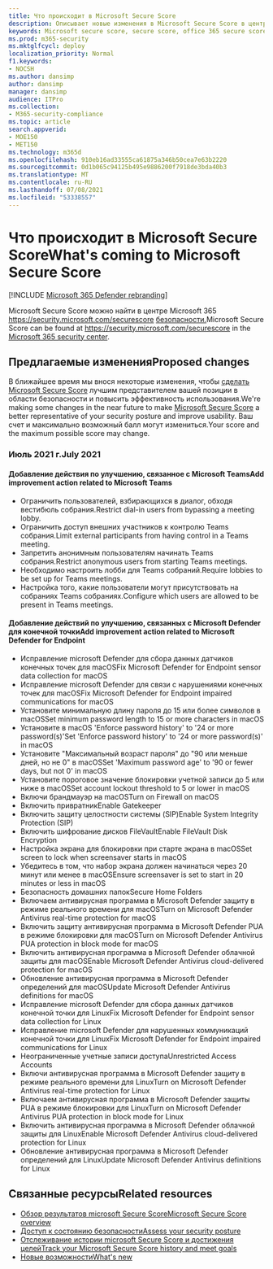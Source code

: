 ```yaml
---
title: Что происходит в Microsoft Secure Score
description: Описывает новые изменения в Microsoft Secure Score в центре Microsoft 365 безопасности.
keywords: Microsoft secure score, secure score, office 365 secure score, microsoft security score, Microsoft 365 security center, improvement actions
ms.prod: m365-security
ms.mktglfcycl: deploy
localization_priority: Normal
f1.keywords:
- NOCSH
ms.author: dansimp
author: dansimp
manager: dansimp
audience: ITPro
ms.collection:
- M365-security-compliance
ms.topic: article
search.appverid:
- MOE150
- MET150
ms.technology: m365d
ms.openlocfilehash: 910eb16ad33555ca61875a346b50cea7e63b2220
ms.sourcegitcommit: 0d1b065c94125b495e9886200f7918de3bda40b3
ms.translationtype: MT
ms.contentlocale: ru-RU
ms.lasthandoff: 07/08/2021
ms.locfileid: "53338557"
---
```

# <a name="whats-coming-to-microsoft-secure-score"></a><span data-ttu-id="e72dd-104">Что происходит в Microsoft Secure Score</span><span class="sxs-lookup"><span data-stu-id="e72dd-104">What's coming to Microsoft Secure Score</span></span>

[!INCLUDE [Microsoft 365 Defender rebranding](../includes/microsoft-defender.md)]

<span data-ttu-id="e72dd-105">Microsoft Secure Score можно найти в центре Microsoft 365 https://security.microsoft.com/securescore [безопасности.](overview-security-center.md)</span><span class="sxs-lookup"><span data-stu-id="e72dd-105">Microsoft Secure Score can be found at https://security.microsoft.com/securescore in the [Microsoft 365 security center](overview-security-center.md).</span></span>

## <a name="proposed-changes"></a><span data-ttu-id="e72dd-106">Предлагаемые изменения</span><span class="sxs-lookup"><span data-stu-id="e72dd-106">Proposed changes</span></span>

<span data-ttu-id="e72dd-107">В ближайшее время мы внося некоторые изменения, чтобы [сделать Microsoft Secure Score](microsoft-secure-score.md) лучшим представителем вашей позиции в области безопасности и повысить эффективность использования.</span><span class="sxs-lookup"><span data-stu-id="e72dd-107">We're making some changes in the near future to make [Microsoft Secure Score](microsoft-secure-score.md) a better representative of your security posture and improve usability.</span></span> <span data-ttu-id="e72dd-108">Ваш счет и максимально возможный балл могут измениться.</span><span class="sxs-lookup"><span data-stu-id="e72dd-108">Your score and the maximum possible score may change.</span></span>

### <a name="july-2021"></a><span data-ttu-id="e72dd-109">Июль 2021 г.</span><span class="sxs-lookup"><span data-stu-id="e72dd-109">July 2021</span></span>

#### <a name="add-improvement-action-related-to-microsoft-teams"></a><span data-ttu-id="e72dd-110">Добавление действия по улучшению, связанное с Microsoft Teams</span><span class="sxs-lookup"><span data-stu-id="e72dd-110">Add improvement action related to Microsoft Teams</span></span>

- <span data-ttu-id="e72dd-111">Ограничить пользователей, взбирающихся в диалог, обходя вестибюль собрания.</span><span class="sxs-lookup"><span data-stu-id="e72dd-111">Restrict dial-in users from bypassing a meeting lobby.</span></span>
- <span data-ttu-id="e72dd-112">Ограничить доступ внешних участников к контролю Teams собрания.</span><span class="sxs-lookup"><span data-stu-id="e72dd-112">Limit external participants from having control in a Teams meeting.</span></span>
- <span data-ttu-id="e72dd-113">Запретить анонимным пользователям начинать Teams собрания.</span><span class="sxs-lookup"><span data-stu-id="e72dd-113">Restrict anonymous users from starting Teams meetings.</span></span>
- <span data-ttu-id="e72dd-114">Необходимо настроить лобби для Teams собраний.</span><span class="sxs-lookup"><span data-stu-id="e72dd-114">Require lobbies to be set up for Teams meetings.</span></span>
- <span data-ttu-id="e72dd-115">Настройка того, какие пользователи могут присутствовать на собраниях Teams собраниях.</span><span class="sxs-lookup"><span data-stu-id="e72dd-115">Configure which users are allowed to be present in Teams meetings.</span></span>

#### <a name="add-improvement-action-related-to-microsoft-defender-for-endpoint"></a><span data-ttu-id="e72dd-116">Добавление действий по улучшению, связанных с Microsoft Defender для конечной точки</span><span class="sxs-lookup"><span data-stu-id="e72dd-116">Add improvement action related to Microsoft Defender for Endpoint</span></span>
- <span data-ttu-id="e72dd-117">Исправление microsoft Defender для сбора данных датчиков конечных точек для macOS</span><span class="sxs-lookup"><span data-stu-id="e72dd-117">Fix Microsoft Defender for Endpoint sensor data collection for macOS</span></span>
- <span data-ttu-id="e72dd-118">Исправление microsoft Defender для связи с нарушениями конечных точек для macOS</span><span class="sxs-lookup"><span data-stu-id="e72dd-118">Fix Microsoft Defender for Endpoint impaired communications for macOS</span></span>
- <span data-ttu-id="e72dd-119">Установите минимальную длину пароля до 15 или более символов в macOS</span><span class="sxs-lookup"><span data-stu-id="e72dd-119">Set minimum password length to 15 or more characters in macOS</span></span>
- <span data-ttu-id="e72dd-120">Установите в macOS 'Enforce password history' to '24 or more password(s)'</span><span class="sxs-lookup"><span data-stu-id="e72dd-120">Set 'Enforce password history' to '24 or more password(s)' in macOS</span></span>
- <span data-ttu-id="e72dd-121">Установите "Максимальный возраст пароля" до "90 или меньше дней, но не 0" в macOS</span><span class="sxs-lookup"><span data-stu-id="e72dd-121">Set 'Maximum password age' to '90 or fewer days, but not 0' in macOS</span></span>
- <span data-ttu-id="e72dd-122">Установите пороговое значение блокировки учетной записи до 5 или ниже в macOS</span><span class="sxs-lookup"><span data-stu-id="e72dd-122">Set account lockout threshold to 5 or lower in macOS</span></span>
- <span data-ttu-id="e72dd-123">Включи брандмауэр на macOS</span><span class="sxs-lookup"><span data-stu-id="e72dd-123">Turn on Firewall on macOS</span></span>
- <span data-ttu-id="e72dd-124">Включить привратник</span><span class="sxs-lookup"><span data-stu-id="e72dd-124">Enable Gatekeeper</span></span>
- <span data-ttu-id="e72dd-125">Включить защиту целостности системы (SIP)</span><span class="sxs-lookup"><span data-stu-id="e72dd-125">Enable System Integrity Protection (SIP)</span></span>
- <span data-ttu-id="e72dd-126">Включить шифрование дисков FileVault</span><span class="sxs-lookup"><span data-stu-id="e72dd-126">Enable FileVault Disk Encryption</span></span>
- <span data-ttu-id="e72dd-127">Настройка экрана для блокировки при старте экрана в macOS</span><span class="sxs-lookup"><span data-stu-id="e72dd-127">Set screen to lock when screensaver starts in macOS</span></span>
- <span data-ttu-id="e72dd-128">Убедитесь в том, что набор экрана должен начинаться через 20 минут или менее в macOS</span><span class="sxs-lookup"><span data-stu-id="e72dd-128">Ensure screensaver is set to start in 20 minutes or less in macOS</span></span>
- <span data-ttu-id="e72dd-129">Безопасность домашних папок</span><span class="sxs-lookup"><span data-stu-id="e72dd-129">Secure Home Folders</span></span>
- <span data-ttu-id="e72dd-130">Включаем антивирусная программа в Microsoft Defender защиту в режиме реального времени для macOS</span><span class="sxs-lookup"><span data-stu-id="e72dd-130">Turn on Microsoft Defender Antivirus real-time protection for macOS</span></span>
- <span data-ttu-id="e72dd-131">Включить защиту антивирусная программа в Microsoft Defender PUA в режиме блокировки для macOS</span><span class="sxs-lookup"><span data-stu-id="e72dd-131">Turn on Microsoft Defender Antivirus PUA protection in block mode for macOS</span></span>
- <span data-ttu-id="e72dd-132">Включить антивирусная программа в Microsoft Defender облачной защиты для macOS</span><span class="sxs-lookup"><span data-stu-id="e72dd-132">Enable Microsoft Defender Antivirus cloud-delivered protection for macOS</span></span>
- <span data-ttu-id="e72dd-133">Обновление антивирусная программа в Microsoft Defender определений для macOS</span><span class="sxs-lookup"><span data-stu-id="e72dd-133">Update Microsoft Defender Antivirus definitions for macOS</span></span>
- <span data-ttu-id="e72dd-134">Исправление microsoft Defender для сбора данных датчиков конечной точки для Linux</span><span class="sxs-lookup"><span data-stu-id="e72dd-134">Fix Microsoft Defender for Endpoint sensor data collection for Linux</span></span>
- <span data-ttu-id="e72dd-135">Исправление microsoft Defender для нарушенных коммуникаций конечной точки для Linux</span><span class="sxs-lookup"><span data-stu-id="e72dd-135">Fix Microsoft Defender for Endpoint impaired communications for Linux</span></span>
- <span data-ttu-id="e72dd-136">Неограниченные учетные записи доступа</span><span class="sxs-lookup"><span data-stu-id="e72dd-136">Unrestricted Access Accounts</span></span>
- <span data-ttu-id="e72dd-137">Включи антивирусная программа в Microsoft Defender защиту в режиме реального времени для Linux</span><span class="sxs-lookup"><span data-stu-id="e72dd-137">Turn on Microsoft Defender Antivirus real-time protection for Linux</span></span>
- <span data-ttu-id="e72dd-138">Включаем антивирусная программа в Microsoft Defender защиты PUA в режиме блокировки для Linux</span><span class="sxs-lookup"><span data-stu-id="e72dd-138">Turn on Microsoft Defender Antivirus PUA protection in block mode for Linux</span></span>
- <span data-ttu-id="e72dd-139">Включить антивирусная программа в Microsoft Defender облачной защиты для Linux</span><span class="sxs-lookup"><span data-stu-id="e72dd-139">Enable Microsoft Defender Antivirus cloud-delivered protection for Linux</span></span>
- <span data-ttu-id="e72dd-140">Обновление антивирусная программа в Microsoft Defender определений для Linux</span><span class="sxs-lookup"><span data-stu-id="e72dd-140">Update Microsoft Defender Antivirus definitions for Linux</span></span>



## <a name="related-resources"></a><span data-ttu-id="e72dd-141">Связанные ресурсы</span><span class="sxs-lookup"><span data-stu-id="e72dd-141">Related resources</span></span>

- [<span data-ttu-id="e72dd-142">Обзор результатов microsoft Secure Score</span><span class="sxs-lookup"><span data-stu-id="e72dd-142">Microsoft Secure Score overview</span></span>](microsoft-secure-score.md)
- [<span data-ttu-id="e72dd-143">Доступ к состоянию безопасности</span><span class="sxs-lookup"><span data-stu-id="e72dd-143">Assess your security posture</span></span>](microsoft-secure-score-improvement-actions.md)
- [<span data-ttu-id="e72dd-144">Отслеживание истории microsoft Secure Score и достижения целей</span><span class="sxs-lookup"><span data-stu-id="e72dd-144">Track your Microsoft Secure Score history and meet goals</span></span>](microsoft-secure-score-history-metrics-trends.md)
- [<span data-ttu-id="e72dd-145">Новые возможности</span><span class="sxs-lookup"><span data-stu-id="e72dd-145">What's new</span></span>](microsoft-secure-score-whats-new.md)
